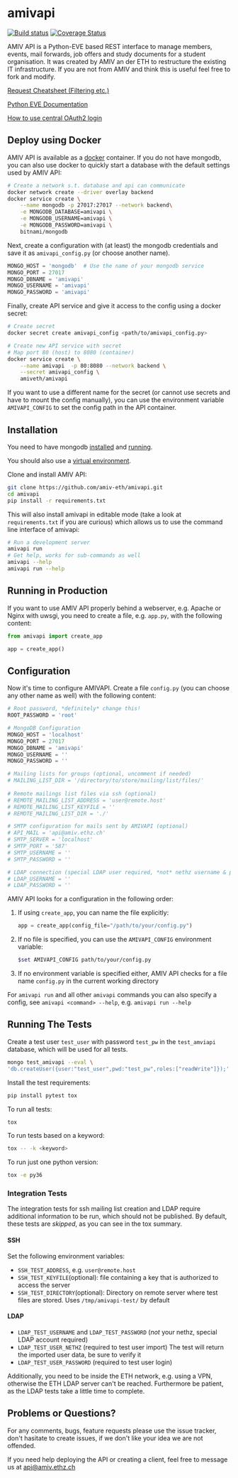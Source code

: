 # amivapi

[![Build status](https://secure.travis-ci.org/amiv-eth/amivapi.png?branch=master)](https://secure.travis-ci.org/amiv-eth/amivapi)
[![Coverage Status](https://coveralls.io/repos/amiv-eth/amivapi/badge.svg)](https://coveralls.io/r/amiv-eth/amivapi)

AMIV API is a Python-EVE based REST interface to manage members, events, mail forwards, job offers and study documents for a student organisation. It was created by AMIV an der ETH to restructure the existing IT infrastructure. If you are not from AMIV and think this is useful feel free to fork and modify.

[Request Cheatsheet (Filtering etc.)](docs/Cheatsheet.md)

[Python EVE Documentation](http://python-eve.org/features.html)

[How to use central OAuth2 login](docs/OAuth.md)

## Deploy using Docker

AMIV API is available as a [docker](https://www.docker.com) container.
If you do not have mongodb, you can also use docker to quickly start
a database with the default settings used by AMIV API:

```sh
# Create a network s.t. database and api can communicate
docker network create --driver overlay backend
docker service create \
    --name mongodb -p 27017:27017 --network backend\
    -e MONGODB_DATABASE=amivapi \
    -e MONGODB_USERNAME=amivapi \
    -e MONGODB_PASSWORD=amivapi \
    bitnami/mongodb
```

Next, create a configuration with (at least) the mongodb credentials and save
it as `amivapi_config.py` (or choose another name).

```python
MONGO_HOST = 'mongodb'  # Use the name of your mongodb service
MONGO_PORT = 27017
MONGO_DBNAME = 'amivapi'
MONGO_USERNAME = 'amivapi'
MONGO_PASSWORD = 'amivapi'
```

Finally, create API service and give it access to the config using a docker
secret:

```sh
# Create secret
docker secret create amivapi_config <path/to/amivapi_config.py>

# Create new API service with secret
# Map port 80 (host) to 8080 (container)
docker service create \
    --name amivapi  -p 80:8080 --network backend \
    --secret amivapi_config \
    amiveth/amivapi
```

If you want to use a different name for the secret (or cannot use secrets
and have to mount the config manually), you can use the environment
variable `AMIVAPI_CONFIG` to set the config path in the API container.

## Installation

You need to have mongodb [installed](https://docs.mongodb.com/manual/installation/) and [running](https://docs.mongodb.com/manual/tutorial/manage-mongodb-processes/).

You should also use a [virtual environment](http://docs.python-guide.org/en/latest/dev/virtualenvs/).

Clone and install AMIV API:

```sh
git clone https://github.com/amiv-eth/amivapi.git
cd amivapi
pip install -r requirements.txt
```

This will also install amivapi in editable mode (take a look at
`requirements.txt` if you are curious) which allows us to use the command
line interface of amivapi:

```sh
# Run a development server
amivapi run
# Get help, works for sub-commands as well
amivapi --help
amivapi run --help
```

## Running in Production

If you want to use AMIV API properly behind a webserver, e.g. Apache or Nginx
with uwsgi, you need to create a file, e.g. `app.py`, with the following content:

```python
from amivapi import create_app

app = create_app()
```

## Configuration

Now it's time to configure AMIVAPI. Create a file `config.py`
(you can choose any other name as well) with the following content:

```python
# Root password, *definitely* change this!
ROOT_PASSWORD = 'root'

# MongoDB Configuration
MONGO_HOST = 'localhost'
MONGO_PORT = 27017
MONGO_DBNAME = 'amivapi'
MONGO_USERNAME = ''
MONGO_PASSWORD = ''

# Mailing lists for groups (optional, uncomment if needed)
# MAILING_LIST_DIR = '/directory/to/store/mailing/list/files/'
    
# Remote mailings list files via ssh (optional)
# REMOTE_MAILING_LIST_ADDRESS = 'user@remote.host'
# REMOTE_MAILING_LIST_KEYFILE = ''
# REMOTE_MAILING_LIST_DIR = './'

# SMTP configuration for mails sent by AMIVAPI (optional)
# API_MAIL = 'api@amiv.ethz.ch'
# SMTP_SERVER = 'localhost'
# SMTP_PORT = '587'
# SMTP_USERNAME = ''
# SMTP_PASSWORD = ''

# LDAP connection (special LDAP user required, *not* nethz username & password)
# LDAP_USERNAME = ''
# LDAP_PASSWORD = ''
```

AMIV API looks for a configuration in the following order:

1. If using `create_app`, you can name the file explicitly:

   ```python 
   app = create_app(config_file="/path/to/your/config.py")
   ```

2. If no file is specified, you can use the `AMIVAPI_CONFIG` environment
   variable:

   ```sh
   $set AMIVAPI_CONFIG path/to/your/config.py
   ```

3. If no environment variable is specified either, AMIV API checks for a file
   name `config.py` in the current working directory

For `amivapi run` and all other `amivapi` commands you can also specify a
config, see `amivapi <command> --help`, e.g. `amivapi run --help`


## Running The Tests

Create a test user `test_user` with password `test_pw` in the `test_amviapi`
database, which will be used for all tests.

```sh
mongo test_amivapi --eval \
'db.createUser({user:"test_user",pwd:"test_pw",roles:["readWrite"]});'
```

Install the test requirements:

```sh
pip install pytest tox
```
To run all tests:

```sh
tox
```

To run tests based on a keyword:

```sh
tox -- -k <keyword>
```

To run just one python version:

```sh
tox -e py36
```

### Integration Tests

The integration tests for ssh mailing list creation and LDAP require additional
information to be run, which should not be published.
By default, these tests are *skipped*, as you can see in the tox summary.

#### SSH

Set the following environment variables:

- `SSH_TEST_ADDRESS`, e.g. `user@remote.host`
- `SSH_TEST_KEYFILE`(optional): file containing a key that
  is authorized to access the server 
- `SSH_TEST_DIRECTORY`(optional): Directory on remote server where test files
  are stored. Uses  `/tmp/amivapi-test/` by default

#### LDAP

- `LDAP_TEST_USERNAME` and `LDAP_TEST_PASSWORD`
  (*not* your nethz, special LDAP account required)
- `LDAP_TEST_USER_NETHZ` (required to test user import)
  The test will return the imported user data, be sure to verify it
- `LDAP_TEST_USER_PASSWORD` (required to test user login)

Additionally, you need to be inside the ETH network, e.g. using a VPN, otherwise the ETH LDAP server can't be reached. Furthermore be patient,
as the LDAP tests take a little time to complete.

## Problems or Questions?

For any comments, bugs, feature requests please use the issue tracker, don't hasitate to create issues, if we don't like your idea we are not offended.

If you need help deploying the API or creating a client, feel free to message us at api@amiv.ethz.ch
